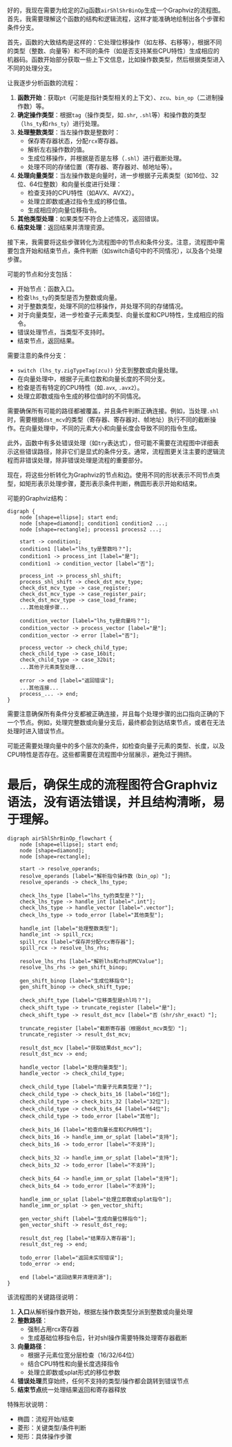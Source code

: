 好的，我现在需要为给定的Zig函数`airShlShrBinOp`生成一个Graphviz的流程图。首先，我需要理解这个函数的结构和逻辑流程，这样才能准确地绘制出各个步骤和条件分支。

首先，函数的大致结构是这样的：它处理位移操作（如左移、右移等），根据不同的类型（整数、向量等）和不同的条件（如是否支持某些CPU特性）生成相应的机器码。函数开始部分获取一些上下文信息，比如操作数类型，然后根据类型进入不同的处理分支。

让我逐步分析函数的流程：

1. **函数开始**：获取`pt`（可能是指针类型相关的上下文）、`zcu`、`bin_op`（二进制操作数）等。
2. **确定操作类型**：根据`tag`（操作类型，如`.shr`, `.shl`等）和操作数的类型（`lhs_ty`和`rhs_ty`）进行处理。
3. **处理整数类型**：当左操作数是整数时：
   - 保存寄存器状态，分配`rcx`寄存器。
   - 解析左右操作数的值。
   - 生成位移操作，并根据是否是左移（`.shl`）进行截断处理。
   - 处理不同的存储位置（寄存器、寄存器对、帧地址等）。
4. **处理向量类型**：当左操作数是向量时，进一步根据子元素类型（如16位、32位、64位整数）和向量长度进行处理：
   - 检查支持的CPU特性（如AVX、AVX2）。
   - 处理立即数或通过指令生成的移位值。
   - 生成相应的向量位移指令。
5. **其他类型处理**：如果类型不符合上述情况，返回错误。
6. **结束处理**：返回结果并清理资源。

接下来，我需要将这些步骤转化为流程图中的节点和条件分支。注意，流程图中需要包含开始和结束节点，条件判断（如switch语句中的不同情况），以及各个处理步骤。

可能的节点和分支包括：
- 开始节点：函数入口。
- 检查`lhs_ty`的类型是否为整数或向量。
- 对于整数类型，处理不同的位移操作，并处理不同的存储情况。
- 对于向量类型，进一步检查子元素类型、向量长度和CPU特性，生成相应的指令。
- 错误处理节点，当类型不支持时。
- 结束节点，返回结果。

需要注意的条件分支：
- `switch (lhs_ty.zigTypeTag(zcu))` 分支到整数或向量处理。
- 在向量处理中，根据子元素位数和向量长度的不同分支。
- 检查是否有特定的CPU特性（如`.avx`, `.avx2`）。
- 处理立即数或指令生成的移位值时的不同情况。

需要确保所有可能的路径都被覆盖，并且条件判断正确连接。例如，当处理`.shl`时，需要根据`dst_mcv`的类型（寄存器、寄存器对、帧地址）执行不同的截断操作。在向量处理中，不同的元素大小和向量长度会导致不同的指令生成。

此外，函数中有多处错误处理（如`try`表达式），但可能不需要在流程图中详细表示这些错误路径，除非它们是显式的条件分支。通常，流程图更关注主要的逻辑流程而非错误处理，除非错误处理是流程的重要部分。

现在，将这些分析转化为Graphviz的节点和边。使用不同的形状表示不同节点类型，如矩形表示处理步骤，菱形表示条件判断，椭圆形表示开始和结束。

可能的Graphviz结构：

```
digraph {
    node [shape=ellipse]; start end;
    node [shape=diamond]; condition1 condition2 ...;
    node [shape=rectangle]; process1 process2 ...;

    start -> condition1;
    condition1 [label="lhs_ty是整数吗？"];
    condition1 -> process_int [label="是"];
    condition1 -> condition_vector [label="否"];

    process_int -> process_shl_shift;
    process_shl_shift -> check_dst_mcv_type;
    check_dst_mcv_type -> case_register;
    check_dst_mcv_type -> case_register_pair;
    check_dst_mcv_type -> case_load_frame;
    ...其他处理步骤...

    condition_vector [label="lhs_ty是向量吗？"];
    condition_vector -> process_vector [label="是"];
    condition_vector -> error [label="否"];

    process_vector -> check_child_type;
    check_child_type -> case_16bit;
    check_child_type -> case_32bit;
    ...其他子元素类型处理...

    error -> end [label="返回错误"];
    ...其他连接...
    process_... -> end;
}
```

需要注意确保所有条件分支都被正确连接，并且每个处理步骤的出口指向正确的下一个节点。例如，处理完整数或向量分支后，最终都会到达结束节点，或者在无法处理时进入错误节点。

可能还需要处理向量中的多个层次的条件，如检查向量子元素的类型、长度，以及CPU特性是否存在。这些都需要在流程图中分层展示，避免过于拥挤。

最后，确保生成的流程图符合Graphviz语法，没有语法错误，并且结构清晰，易于理解。
================================================
```graphviz
digraph airShlShrBinOp_flowchart {
    node [shape=ellipse]; start end;
    node [shape=diamond]; 
    node [shape=rectangle];

    start -> resolve_operands;
    resolve_operands [label="解析指令操作数（bin_op）"];
    resolve_operands -> check_lhs_type;

    check_lhs_type [label="lhs_ty的类型是？"];
    check_lhs_type -> handle_int [label=".int"];
    check_lhs_type -> handle_vector [label=".vector"];
    check_lhs_type -> todo_error [label="其他类型"];

    handle_int [label="处理整数类型"];
    handle_int -> spill_rcx;
    spill_rcx [label="保存并分配rcx寄存器"];
    spill_rcx -> resolve_lhs_rhs;
    
    resolve_lhs_rhs [label="解析lhs和rhs的MCValue"];
    resolve_lhs_rhs -> gen_shift_binop;
    
    gen_shift_binop [label="生成位移指令"];
    gen_shift_binop -> check_shift_type;
    
    check_shift_type [label="位移类型是shl吗？"];
    check_shift_type -> truncate_register [label="是"];
    check_shift_type -> result_dst_mcv [label="否（shr/shr_exact）"];
    
    truncate_register [label="截断寄存器（根据dst_mcv类型）"];
    truncate_register -> result_dst_mcv;
    
    result_dst_mcv [label="获取结果dst_mcv"];
    result_dst_mcv -> end;

    handle_vector [label="处理向量类型"];
    handle_vector -> check_child_type;
    
    check_child_type [label="向量子元素类型是？"];
    check_child_type -> check_bits_16 [label="16位"];
    check_child_type -> check_bits_32 [label="32位"];
    check_child_type -> check_bits_64 [label="64位"];
    check_child_type -> todo_error [label="其他"];
    
    check_bits_16 [label="检查向量长度和CPU特性"];
    check_bits_16 -> handle_imm_or_splat [label="支持"];
    check_bits_16 -> todo_error [label="不支持"];
    
    check_bits_32 -> handle_imm_or_splat [label="支持"];
    check_bits_32 -> todo_error [label="不支持"];
    
    check_bits_64 -> handle_imm_or_splat [label="支持"];
    check_bits_64 -> todo_error [label="不支持"];
    
    handle_imm_or_splat [label="处理立即数或splat指令"];
    handle_imm_or_splat -> gen_vector_shift;
    
    gen_vector_shift [label="生成向量位移指令"];
    gen_vector_shift -> result_dst_reg;
    
    result_dst_reg [label="结果存入寄存器"];
    result_dst_reg -> end;

    todo_error [label="返回未实现错误"];
    todo_error -> end;

    end [label="返回结果并清理资源"];
}
``` 

该流程图的关键路径说明：
1. **入口**从解析操作数开始，根据左操作数类型分派到整数或向量处理
2. **整数路径**：
   - 强制占用rcx寄存器
   - 生成基础位移指令后，针对shl操作需要特殊处理寄存器截断
3. **向量路径**：
   - 根据子元素位宽分层检查（16/32/64位）
   - 结合CPU特性和向量长度选择指令
   - 处理立即数或splat形式的移位参数
4. **错误处理**贯穿始终，任何不支持的类型/操作都会跳转到错误节点
5. **结束节点**统一处理结果返回和寄存器释放

特殊形状说明：
- 椭圆：流程开始/结束
- 菱形：关键类型/条件判断
- 矩形：具体操作步骤